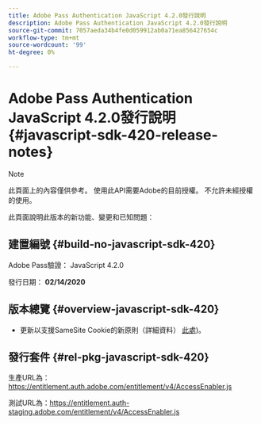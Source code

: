```yaml
---
title: Adobe Pass Authentication JavaScript 4.2.0發行說明
description: Adobe Pass Authentication JavaScript 4.2.0發行說明
source-git-commit: 7057aeda34b4fe0d059912ab0a71ea856427654c
workflow-type: tm+mt
source-wordcount: '99'
ht-degree: 0%

---
```


# Adobe Pass Authentication JavaScript 4.2.0發行說明 {#javascript-sdk-420-release-notes}

>[!NOTE]
>
>此頁面上的內容僅供參考。 使用此API需要Adobe的目前授權。 不允許未經授權的使用。

此頁面說明此版本的新功能、變更和已知問題：

## 建置編號 {#build-no-javascript-sdk-420}

Adobe Pass驗證： JavaScript 4.2.0

發行日期： **02/14/2020**


## 版本總覽 {#overview-javascript-sdk-420}

* 更新以支援SameSite Cookie的新原則（詳細資料） [此處](https://datatracker.ietf.org/doc/html/draft-ietf-httpbis-cookie-same-site-00))。


## 發行套件 {#rel-pkg-javascript-sdk-420}

生產URL為： https://entitlement.auth.adobe.com/entitlement/v4/AccessEnabler.js

測試URL為：https://entitlement.auth-staging.adobe.com/entitlement/v4/AccessEnabler.js

